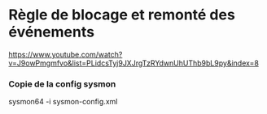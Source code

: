 # Règle de blocage et remonté des événements

https://www.youtube.com/watch?v=J9owPmgmfvo&list=PLidcsTyj9JXJrgTzRYdwnUhUThb9bL9py&index=8
### Copie de la config sysmon
sysmon64 -i sysmon-config.xml
